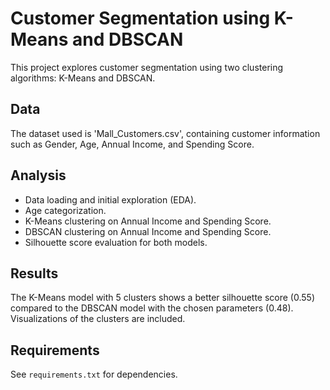 # Customer Segmentation using K-Means and DBSCAN

This project explores customer segmentation using two clustering algorithms: K-Means and DBSCAN.

## Data
The dataset used is 'Mall_Customers.csv', containing customer information such as Gender, Age, Annual Income, and Spending Score.

## Analysis
- Data loading and initial exploration (EDA).
- Age categorization.
- K-Means clustering on Annual Income and Spending Score.
- DBSCAN clustering on Annual Income and Spending Score.
- Silhouette score evaluation for both models.

## Results
The K-Means model with 5 clusters shows a better silhouette score (0.55) compared to the DBSCAN model with the chosen parameters (0.48). Visualizations of the clusters are included.

## Requirements
See `requirements.txt` for dependencies.
